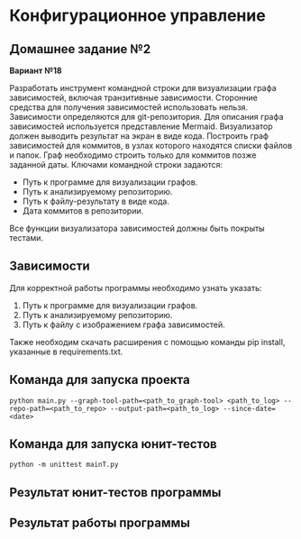 # Конфигурационное управление

## Домашнее задание №2

**Вариант №18**

Разработать инструмент командной строки для визуализации графа
зависимостей, включая транзитивные зависимости. Сторонние средства для
получения зависимостей использовать нельзя.
Зависимости определяются для git-репозитория. Для описания графа
зависимостей используется представление Mermaid. Визуализатор должен
выводить результат на экран в виде кода.
Построить граф зависимостей для коммитов, в узлах которого находятся
списки файлов и папок. Граф необходимо строить только для коммитов позже
заданной даты.
Ключами командной строки задаются:

* Путь к программе для визуализации графов.
* Путь к анализируемому репозиторию.
* Путь к файлу-результату в виде кода.
* Дата коммитов в репозитории.

Все функции визуализатора зависимостей должны быть покрыты тестами.


## Зависимости

Для корректной работы программы необходимо узнать указать:

1. Путь к программе для визуализации графов.
2. Путь к анализируемому репозиторию.
3. Путь к файлу с изображением графа зависимостей.

Также необходим скачать расширения c помощью команды pip install, указанные в requirements.txt.

## Команда для запуска проекта
```
python main.py --graph-tool-path=<path_to_graph-tool> <path_to_log> --repo-path=<path_to_repo> --output-path=<path_to_log> --since-date=<date>
```
## Команда для запуска юнит-тестов
```
python -m unittest mainT.py
```
## Результат юнит-тестов программы



## Результат работы программы

